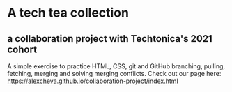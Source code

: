 # A tech tea collection
## a collaboration project with Techtonica's 2021 cohort

A simple exercise to practice HTML, CSS, git and GitHub branching, pulling, fetching, merging and solving merging conflicts.
Check out our page here: https://alexcheva.github.io/collaboration-project/index.html
